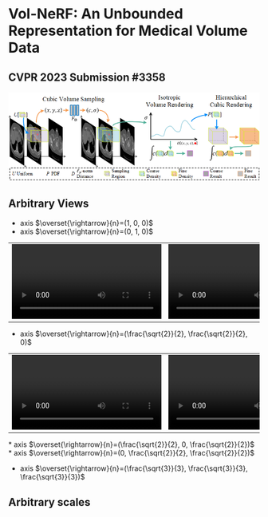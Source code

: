 # Vol-NeRF: An Unbounded Representation for Medical Volume Data
## CVPR 2023 Submission #3358 

![Overall architecture](imgs/overall.png)

## Arbitrary Views
* axis $\overset{\rightarrow}{n}=(1, 0, 0)$
* axis $\overset{\rightarrow}{n}=(0, 1, 0)$

<table rules="none" align="center">
	<tr>
		<td>
			<center>
				<video src="imgs/nerf/kits_00000_aixs010.mp4">
				<br/>
				<font color="AAAAAA">NeRF</font>
			</center>
		</td>
		<td>
			<center>
				<video src="imgs/volnerf/kits_00000_aixs010.mp4">
				<br/>
				<font color="AAAAAA"><em>Vol-NeRF</em> (Ours)</font>
			</center>
		</td>
	</tr>
</table>

* axis $\overset{\rightarrow}{n}=(\frac{\sqrt{2}}{2}, \frac{\sqrt{2}}{2}, 0)$
<table rules="none" align="center">
	<tr>
		<td>
			<center>
				<video src="imgs/nerf/kits_00105_aixs010.mp4"/>
				<br/>
				<font color="AAAAAA">NeRF</font>
			</center>
		</td>
		<td>
			<center>
				<video src="imgs/volnerf/kits_00105_aixs010.mp4"/>
				<br/>
				<font color="AAAAAA"><em>Vol-NeRF</em> (Ours)</font>
			</center>
		</td>
	</tr>
</table>
* axis $\overset{\rightarrow}{n}=(\frac{\sqrt{2}}{2}, 0, \frac{\sqrt{2}}{2})$
* axis $\overset{\rightarrow}{n}=(0, \frac{\sqrt{2}}{2}, \frac{\sqrt{2}}{2})$



* axis $\overset{\rightarrow}{n}=(\frac{\sqrt{3}}{3}, \frac{\sqrt{3}}{3}, \frac{\sqrt{3}}{3})$



## Arbitrary scales
